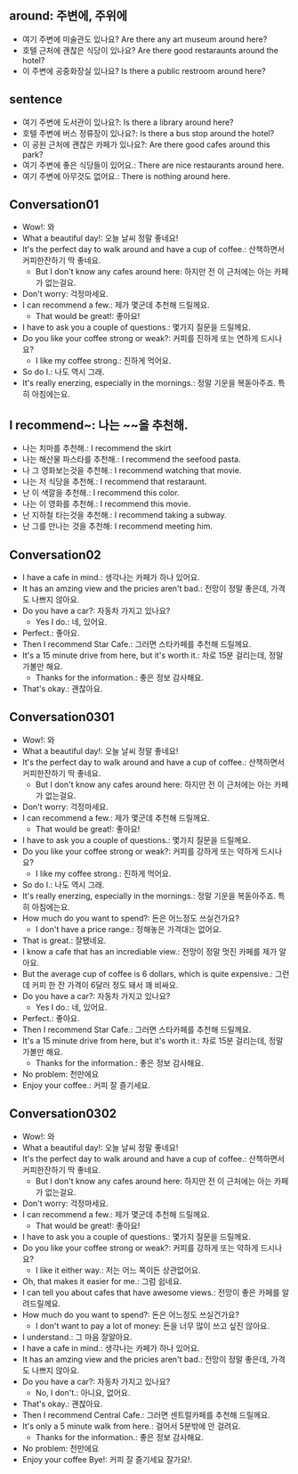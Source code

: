 ## around: 주변에, 주위에
- 여기 주변에 미술관도 있나요? Are there any art museum around here?
- 호텔 근처에 괜찮은 식당이 있나요? Are there good restaraunts around the hotel?
- 이 주변에 공중화장실 있나요? Is there a public restroom around here?

## sentence
- 여기 주변에 도서관이 있나요?: Is there a library around here?
- 호텔 주변에 버스 정류장이 있나요?: Is there a bus stop around the hotel?
- 이 공원 근처에 괜찮은 카페가 있나요?: Are there good cafes around this park?
- 여기 주변에 좋은 식당들이 있어요.: There are nice restaurants around here.
- 여기 주변에 아무것도 없어요.: There is nothing around here.

## Conversation01
- Wow!: 와
- What a beautiful day!: 오늘 날씨 정말 좋네요!
- It's the perfect day to walk around and have a cup of coffee.: 산책하면서 커피한잔하기 딱 좋네요.
    - But I don't know any cafes around here: 하지만 전 이 근처에는 아는 카페가 없는걸요.
- Don't worry: 걱정마세요.
- I can recommend a few.: 제가 몇군데 추천해 드릴께요.
    - That would be great!: 좋아요!
- I have to ask you a couple of questions.: 몇가지 질문을 드릴께요.
- Do you like your coffee strong or weak?: 커피를 진하게 또는 연하게 드시나요?
    - I like my coffee strong.: 진하게 먹어요.
- So do I.: 나도 역시 그래.
- It's really enerzing, especially in the mornings.: 정말 기운을 복돋아주죠. 특히 아침에는요.

## I recommend~: 나는 ~~을 추천해.
- 나는 치마를 추천해.: I recommend the skirt
- 나는 해산물 파스타를 추천해.: I recommend the seefood pasta.
- 나 그 영화보는것을 추천해.: I recommend watching that movie.
- 나는 저 식당을 추천해.: I recommend that restaraunt.
- 난 이 색깔을 추천해.: I recommend this color.
- 나는 이 영화를 추천해.: I recommend this movie.
- 난 지하철 타는것을 추천해.: I recommend taking a subway.
- 난 그를 만나는 것을 추천해: I recommend meeting him.

## Conversation02
- I have a cafe in mind.: 생각나는 카페가 하나 있어요.
- It has an amzing view and the pricies aren't bad.: 전망이 정말 좋은데, 가격도 나쁘지 않아요.
- Do you have a car?: 자동차 가지고 있나요?
    - Yes I do.: 네, 있어요.
- Perfect.: 좋아요.
- Then I recommend Star Cafe.: 그러면 스타카페를 추천해 드릴께요.
- It's a 15 minute drive from here, but it's worth it.: 차로 15분 걸리는데, 정말 가볼만 해요.
    - Thanks for the information.: 좋은 정보 감사해요.
- That's okay.: 괜찮아요.

## Conversation0301
- Wow!: 와
- What a beautiful day!: 오늘 날씨 정말 좋네요!
- It's the perfect day to walk around and have a cup of coffee.: 산책하면서 커피한잔하기 딱 좋네요.
    - But I don't know any cafes around here: 하지만 전 이 근처에는 아는 카페가 없는걸요.
- Don't worry: 걱정마세요.
- I can recommend a few.: 제가 몇군데 추천해 드릴께요.
    - That would be great!: 좋아요!
- I have to ask you a couple of questions.: 몇가지 질문을 드릴께요.
- Do you like your coffee strong or weak?: 커피를 강하게 또는 약하게 드시나요?
    - I like my coffee strong.: 진하게 먹어요.
- So do I.: 나도 역시 그래.
- It's really enerzing, especially in the mornings.: 정말 기운을 복돋아주죠. 특히 아침에는요.
- How much do you want to spend?: 돈은 어느정도 쓰실건가요?
    - I don't have a price range.: 정해놓은 가격대는 없어요.
- That is great.: 잘됐네요.
- I know a cafe that has an incrediable view.: 전망이 정말 멋진 카페를 제가 알아요.
- But the average cup of coffee is 6 dollars, which is quite expensive.: 그런데 커피 한 잔 가격이 6달러 정도 돼서 꽤 비싸요.
- Do you have a car?: 자동차 가지고 있나요?
    - Yes I do.: 네, 있어요.
- Perfect.: 좋아요.
- Then I recommend Star Cafe.: 그러면 스타카페를 추천해 드릴께요.
- It's a 15 minute drive from here, but it's worth it.: 차로 15분 걸리는데, 정말 가볼만 해요.
    - Thanks for the information.: 좋은 정보 감사해요.
- No problem: 천만에요
- Enjoy your coffee.: 커피 잘 즐기세요.

## Conversation0302
- Wow!: 와
- What a beautiful day!: 오늘 날씨 정말 좋네요!
- It's the perfect day to walk around and have a cup of coffee.: 산책하면서 커피한잔하기 딱 좋네요.
    - But I don't know any cafes around here: 하지만 전 이 근처에는 아는 카페가 없는걸요.
- Don't worry: 걱정마세요.
- I can recommend a few.: 제가 몇군데 추천해 드릴께요.
    - That would be great!: 좋아요!
- I have to ask you a couple of questions.: 몇가지 질문을 드릴께요.
- Do you like your coffee strong or weak?: 커피를 강하게 또는 약하게 드시나요?
    - I like it either way.: 저는 어느 쪽이든 상관없어요.
- Oh, that makes it easier for me.: 그럼 쉽네요.
- I can tell you about cafes that have awesome views.: 전망이 좋은 카페를 알려드릴께요.
- How much do you want to spend?: 돈은 어느정도 쓰실건가요?
    - I don't want to pay a lot of money: 돈을 너무 많이 쓰고 싶진 않아요.
- I understand.: 그 마음 잘알아요.
- I have a cafe in mind.: 생각나는 카페가 하나 있어요.
- It has an amzing view and the pricies aren't bad.: 전망이 정말 좋은데, 가격도 나쁘지 않아요.
- Do you have a car?: 자동차 가지고 있나요?
    - No, I don't.: 아니요, 없어요.
- That's okay.: 괜찮아요.
- Then I recommend Central Cafe.: 그러면 센트럴카페를 추천해 드릴께요.
- It's only a 5 minute walk from here.: 걸어서 5분밖에 안 걸려요.
    - Thanks for the information.: 좋은 정보 감사해요.
- No problem: 천만에요
- Enjoy your coffee Bye!: 커피 잘 즐기세요 잘가요!.